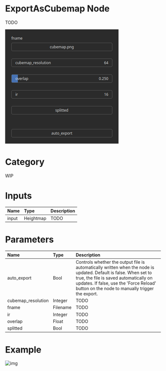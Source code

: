 
ExportAsCubemap Node
====================


TODO



![img](../../images/nodes/ExportAsCubemap_settings.png)


# Category


WIP
# Inputs

|Name|Type|Description|
| :--- | :--- | :--- |
|input|Heightmap|TODO|

# Parameters

|Name|Type|Description|
| :--- | :--- | :--- |
|auto_export|Bool|Controls whether the output file is automatically written when the node is updated. Default is false. When set to true, the file is saved automatically on updates. If false, use the 'Force Reload' button on the node to manually trigger the export.|
|cubemap_resolution|Integer|TODO|
|fname|Filename|TODO|
|ir|Integer|TODO|
|overlap|Float|TODO|
|splitted|Bool|TODO|

# Example


![img](../../images/nodes/ExportAsCubemap.png)

